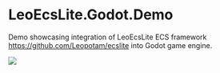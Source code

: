 # LeoEcsLite.Godot.Demo
Demo showcasing integration of LeoEcsLite ECS framework https://github.com/Leopotam/ecslite into Godot game engine. 

![](https://github.com/Wundte/LeoEcsLite.Godot.Demo/blob/main/demo.gif)

